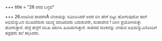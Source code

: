 +++
title = "26 ರಸದ ಬನ್ಧದ"

+++
26.ಅಂಟಿಸಿದ ಪಾದರಸÀ  ಬೆಂಕಿಯನ್ನು ಸಮೀಪಿಸಿದರೆ ಅದರ ಬಿಗಿ ಹೇಗೆ ಬಿಟ್ಟು ಹೋಗುವುದೋ ಹಾಗೆ ಅಭಿಮನ್ಯುವಿನ ಮುಖದೆದುರು  ಯುದ್ಧ ಮಾಡಿದವರು ಬದುಕುವರೇ, ಮಹಾದೇವ ! ಬಾಣ ಪ್ರಯೋಗಿಸುತ್ತಾ ಹೋಗುತ್ತಾರೆ. ಹೆಜ್ಜೆ ಹೆಜ್ಜೆಗೆ ಮುಖ ತಿರುಗಿಸಿ ಹಿಂದಿರುಗುತ್ತಾರೆ. ಸಾಹಸದ ಸುಂಕವನ್ನು ಬೇಡುವ ಅಭಿಮನ್ಯುವಿನೊಂದಿಗೆ ಷಡ್ರಥರು ತಲೆ ತಗ್ಗಿಸಿದರು.